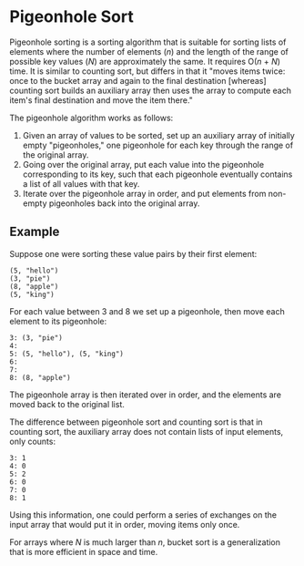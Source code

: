 # Pigeonhole Sort
Pigeonhole sorting is a sorting algorithm that is suitable for sorting lists of elements where the number of elements (*n*) and the length of the range of possible key values (*N*) are approximately the same. It requires O(*n* + *N*) time. It is similar to counting sort, but differs in that it "moves items twice: once to the bucket array and again to the final destination [whereas] counting sort builds an auxiliary array then uses the array to compute each item's final destination and move the item there."

The pigeonhole algorithm works as follows:

  1. Given an array of values to be sorted, set up an auxiliary array of initially empty "pigeonholes," one pigeonhole for each key through the range of the original array.
  2. Going over the original array, put each value into the pigeonhole corresponding to its key, such that each pigeonhole eventually contains a list of all values with that key.
  3. Iterate over the pigeonhole array in order, and put elements from non-empty pigeonholes back into the original array.

## Example
Suppose one were sorting these value pairs by their first element:

    (5, "hello")
    (3, "pie")
    (8, "apple")
    (5, "king")

For each value between 3 and 8 we set up a pigeonhole, then move each element to its pigeonhole:

    3: (3, "pie")
    4:
    5: (5, "hello"), (5, "king")
    6:
    7:
    8: (8, "apple")

The pigeonhole array is then iterated over in order, and the elements are moved back to the original list.

The difference between pigeonhole sort and counting sort is that in counting sort, the auxiliary array does not contain lists of input elements, only counts:

    3: 1
    4: 0
    5: 2
    6: 0
    7: 0
    8: 1

Using this information, one could perform a series of exchanges on the input array that would put it in order, moving items only once.

For arrays where *N* is much larger than *n*, bucket sort is a generalization that is more efficient in space and time.